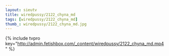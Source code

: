 ```yaml
--- 
layout: sieutv
title: wiredpussy/2122_chyna_md
tags: [wiredpussy/2122_chyna_md]
thumb_: wiredpussy/2122_chyna_md.jpg
---
```

{% include tvpro key="http://admin.fetishbox.com/_content/wiredpussy/2122_chyna_md.mp4" %} 
